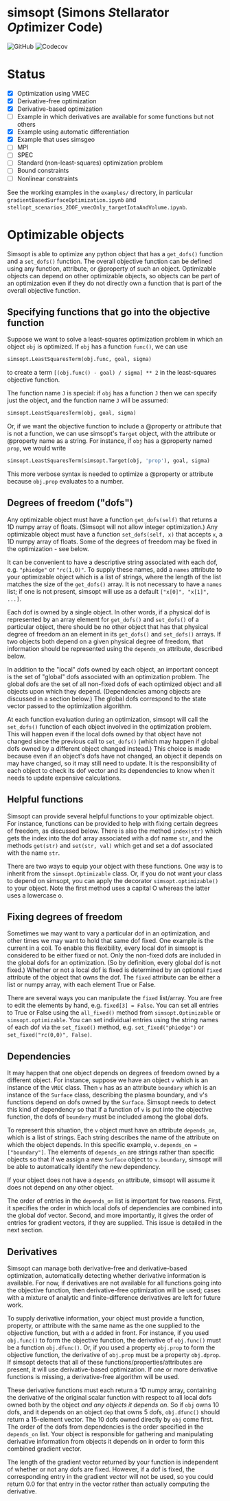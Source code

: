 # simsopt (**Sim**ons *S*tellarator *Opt*imizer Code)

![GitHub](https://img.shields.io/github/license/hiddensymmetries/simsopt)
![Codecov](https://img.shields.io/codecov/c/github/hiddensymmetries/simsopt)

# Status

- [x] Optimization using VMEC
- [x] Derivative-free optimization
- [x] Derivative-based optimization
- [ ] Example in which derivatives are available for some functions but not others
- [x] Example using automatic differentiation
- [x] Example that uses simsgeo
- [ ] MPI
- [ ] SPEC
- [ ] Standard (non-least-squares) optimization problem
- [ ] Bound constraints
- [ ] Nonlinear constraints

See the working examples in the `examples/` directory, in particular
`gradientBasedSurfaceOptimization.ipynb` and
`stellopt_scenarios_2DOF_vmecOnly_targetIotaAndVolume.ipynb`.

# Optimizable objects

Simsopt is able to optimize any python object that has a `get_dofs()` function and a `set_dofs()` function.
The overall objective function can be defined using any function, attribute, or @property of such an object.
Optimizable objects can depend on other optimizable objects, so
objects can be part of an optimization even if they do not directly own a function that is part of the overall objective function.


## Specifying functions that go into the objective function

Suppose we want to solve a least-squares optimization problem in which an object `obj` is optimized. If `obj` has a function `func()`, we can use

```python
simsopt.LeastSquaresTerm(obj.func, goal, sigma)
```

to create a term `[(obj.func() - goal) / sigma] ** 2` in the least-squares objective function.

The function name `J` is special: if `obj` has a function `J` then we can specify just the object, and the function name `J` will be assumed:

```python
simsopt.LeastSquaresTerm(obj, goal, sigma)
```

Or, if we want the objective function to include a @property or attribute that is not a function, we can use simsopt's `Target` object, with the attribute or @property name as a string. For instance, if `obj` has a @property named `prop`, we would write

```python
simsopt.LeastSquaresTerm(simsopt.Target(obj, 'prop'), goal, sigma)
```

This more verbose syntax is needed to optimize a @property or attribute because `obj.prop` evaluates to a number.


## Degrees of freedom ("dofs")

Any optimizable object must have a function `get_dofs(self)` that returns a 1D numpy array of floats. (Simsopt will not allow integer optimization.)
Any optimizable object must have a function `set_dofs(self, x)` that accepts `x`, a 1D numpy array of floats. Some of the degrees of freedom may be fixed in the optimization - see below.

It can be convenient to have a descriptive string associated with each dof, e.g. `"phiedge"` or `"rc(1,0)"`. To supply these names, add a `names` attribute to your
optimizable object which is a list of strings, where the length of the list matches the size of the `get_dofs()` array. It is not necessary to have a `names` list;
if one is not present, simsopt will use as a default `["x[0]", "x[1]", ...]`.

Each dof is owned by a single object. In other words, if a physical dof is represented by an array element for `get_dofs()` and `set_dofs()` of a particular object,
there should be no other object that has that physical degree of freedom an an element in its  `get_dofs()` and `set_dofs()` arrays. If two objects both depend on a given physical degree of freedom,
that information should be represented using the `depends_on` attribute, described below.

In addition to the "local" dofs owned by each object, an important concept is the set of "global" dofs associated with an optimization problem. The global
dofs are the set of all non-fixed dofs of each optimized object and all objects upon which they depend. (Dependencies among objects are discussed in a section below.)
The global dofs correspond to the state vector passed to the optimization algorithm.

At each function evaluation during an optimization, simsopt will call the `set_dofs()` function of each object involved in the optimization problem.
This will happen even if the local dofs owned by that object have not changed since the previous call to `set_dofs()` (which may happen if global dofs owned by a different object changed instead.)
This choice is made because even if an object's dofs have not changed, an object it depends on may have changed, so it may still need to update.
It is the responsibility of each object to check its dof vector and its dependencies to know when it needs to update expensive calculations.


## Helpful functions

Simsopt can provide several helpful functions to your optimizable object. For instance, functions can be provided to help with fixing certain degrees of freedom, as discussed below. There is also the method `index(str)` which gets the index into the dof array associated with a dof name `str`, and the methods `get(str)` and `set(str, val)` which get and set a dof associated with the name `str`.

There are two ways to equip your object with these functions. One way is to inherit from the `simsopt.Optimizable` class. Or, if you do not want your class to depend on simsopt, you can apply the decorator `simsopt.optimizable()` to your object. Note the first method uses a capital O whereas the latter uses a lowercase o.


## Fixing degrees of freedom

Sometimes we may want to vary a particular dof in an optimization, and other times we may want to hold that same dof fixed.
One example is the current in a coil. To enable this flexibility, every local dof in simsopt is considered to be either fixed or not.
Only the non-fixed dofs are included in the global dofs for an optimization. (So by definition, every global dof is not fixed.)
Whether or not a local dof is fixed is determined by an optional `fixed` attribute of the object that owns the dof. The `fixed` attribute can be either
a list or numpy array, with each element True or False.

There are several ways you can manipulate the `fixed` list/array. You are free to edit the elements by hand, e.g. `fixed[3] = False`.
You can set all entries to True or False using the `all_fixed()` method from `simsopt.Optimizable` or `simsopt.optimizable`.
You can set individual entries using the string names of each dof via the `set_fixed()` method, e.g. `set_fixed("phiedge")` or `set_fixed("rc(0,0)", False)`.


## Dependencies

It may happen that one object depends on degrees of freedom owned by a different object. For instance, suppose we have an object `v` which
is an instance of the `VMEC` class. Then `v` has as an attribute `boundary` which is an instance of the `Surface` class, describing
the plasma boundary, and v's functions depend on dofs owned by the `Surface`. Simsopt needs to detect this kind of dependency so that if a function of `v`
is put into the objective function, the dofs of `boundary` must be included among the global dofs.

To represent this situation, the `v` object must have
an attribute `depends_on`, which is a list of strings. Each string describes the name of the attribute on which the object depends. In
this specific example, `v.depends_on = ["boundary"]`. The elements of `depends_on` are strings rather than specific objects so that
if we assign a new `Surface` object to `v.boundary`, simsopt will be able to automatically identify the new dependency.

If your object does not have a `depends_on` attribute, simsopt will assume it does not depend on any other object.

The order of entries in the `depends_on` list is important for two reasons. First, it specifies the order in which local dofs of dependencies are 
combined into the global dof vector. Second, and more importantly, it gives the order of entries for gradient vectors, if they are supplied. This issue is detailed in the next section.


## Derivatives

Simsopt can manage both derivative-free and derivative-based optimization, automatically detecting whether derivative information is available.
For now, if derivatives are not available for all functions going into the objective function, then derivative-free optimization will be used;
cases with a mixture of analytic and finite-difference derivatives are left for future work.

To supply derivative information, your object must provide a function, property, or attribute with the same name as the one supplied to the objective function,
but with a `d` added in front. For instance, if you used `obj.func()` to form the objective function, the derivative of `obj.func()` must be a function
`obj.dfunc()`. Or, if you used a property `obj.prop` to form the objective function, the derivative of `obj.prop` must
be a property `obj.dprop`. If simsopt detects that all of these functions/properties/attributes are present, it will use derivative-based optimization.
If one or more derivative functions is missing, a derivative-free algorithm will be used.

These derivative functions must each return a 1D numpy array, containing the derivative of the original scalar function with respect to all local dofs
owned both by the object _and any objects it depends on_. So if `obj` owns 10 dofs, and it depends on an object `dep` that owns 5 dofs, `obj.dfunc()` should return a 15-element vector.
The 10 dofs owned directly by `obj` come first. The order of the dofs from dependencies is the order specified in the `depends_on` list.
Your object is responsible for gathering and manipulating derivative information from objects it depends on in order to form this combined gradient vector.

The length of the gradient vector returned by your function is independent of whether or not any dofs are fixed. However, if a dof is fixed, the corresponding entry in the gradient
vector will not be used, so you could return 0.0 for that entry in the vector rather than actually computing the derivative.
